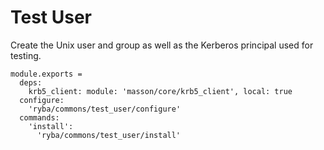 
# Test User

Create the Unix user and group as well as the Kerberos principal used for 
testing.

    module.exports =
      deps:
        krb5_client: module: 'masson/core/krb5_client', local: true
      configure:
        'ryba/commons/test_user/configure'
      commands:
        'install':
          'ryba/commons/test_user/install'

